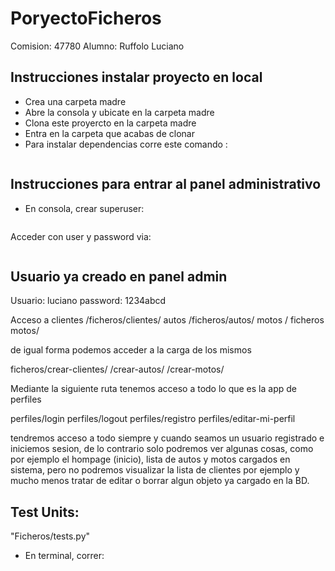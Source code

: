 # PoryectoFicheros
Comision: 47780
Alumno: Ruffolo Luciano

## Instrucciones instalar proyecto en local
+ Crea una carpeta madre
+ Abre la consola y ubicate en la carpeta madre
+ Clona este proyercto en la carpeta madre
+ Entra en la carpeta que acabas de clonar 
+ Para instalar dependencias corre este comando :


``` pip install -r requirements.txt
```
## Instrucciones para entrar al panel administrativo
+ En consola, crear superuser:

``` python manage.py createsuperuser
```
Acceder con user y password via:

``` http://127.0.0.1:8000/admin/
```

## Usuario ya creado en panel admin

Usuario: luciano
password: 1234abcd


Acceso a clientes /ficheros/clientes/
         autos /ficheros/autos/
         motos / ficheros motos/

de igual forma podemos acceder a la carga de los mismos 

ficheros/crear-clientes/
        /crear-autos/
        /crear-motos/

Mediante la siguiente ruta tenemos acceso a todo lo que es la app de perfiles 

perfiles/login
perfiles/logout
perfiles/registro
perfiles/editar-mi-perfil

tendremos acceso a todo siempre y cuando seamos un usuario registrado e iniciemos sesion, de lo contrario solo podremos ver algunas cosas,
como por ejemplo el hompage (inicio), lista de autos y motos cargados en sistema, pero no podremos visualizar la lista de clientes por ejemplo y mucho menos tratar de editar o borrar algun objeto ya cargado en la BD.

## Test Units:

"Ficheros/tests.py"

+ En terminal, correr:

``` python manage.py test
```


        